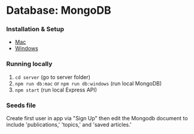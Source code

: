 # Database: MongoDB

### Installation & Setup

- [Mac](https://zellwk.com/blog/install-mongodb/)
- [Windows](https://treehouse.github.io/installation-guides/windows/mongo-windows.html)

### Running locally

1. `cd server` (go to server folder)
1. `npm run db:mac` or `npm run db:windows` (run local MongoDB)
1. `npm start` (run local Express API)

### Seeds file

Create first user in app via "Sign Up" then edit the Mongodb document to include 'publications,' 'topics,' and 'saved articles.'
